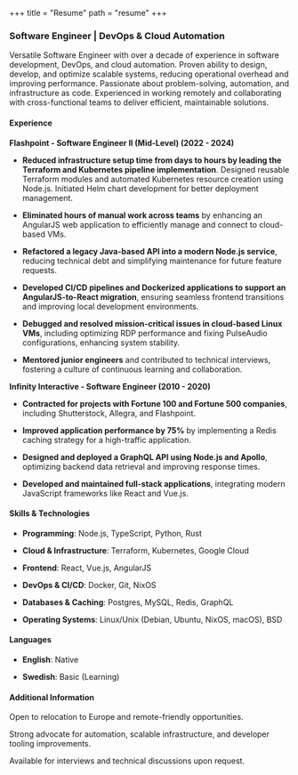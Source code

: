 +++
title = "Resume"
path = "resume"
+++

<article class="resume">

### Software Engineer | DevOps & Cloud Automation

Versatile Software Engineer with over a decade of experience in software
development, DevOps, and cloud automation. Proven ability to design, develop,
and optimize scalable systems, reducing operational overhead and improving
performance. Passionate about problem-solving, automation, and infrastructure
as code. Experienced in working remotely and collaborating with
cross-functional teams to deliver efficient, maintainable solutions.

#### Experience

**Flashpoint - Software Engineer II (Mid-Level) (2022 - 2024)**

- **Reduced infrastructure setup time from days to hours by leading the Terraform
  and Kubernetes pipeline implementation**. Designed reusable Terraform modules
  and automated Kubernetes resource creation using Node.js. Initiated Helm
  chart development for better deployment management.

- **Eliminated hours of manual work across teams** by enhancing an AngularJS web
  application to efficiently manage and connect to cloud-based VMs.

- **Refactored a legacy Java-based API into a modern Node.js service**, reducing
  technical debt and simplifying maintenance for future feature requests.

- **Developed CI/CD pipelines and Dockerized applications to support an
  AngularJS-to-React migration**, ensuring seamless frontend transitions and
  improving local development environments.

- **Debugged and resolved mission-critical issues in cloud-based Linux VMs**,
  including optimizing RDP performance and fixing PulseAudio configurations,
  enhancing system stability.

- **Mentored junior engineers** and contributed to technical interviews,
  fostering a culture of continuous learning and collaboration.

**Infinity Interactive - Software Engineer (2010 - 2020)**

- **Contracted for projects with Fortune 100 and Fortune 500 companies**,
  including Shutterstock, Allegra, and Flashpoint.

- **Improved application performance by 75%** by implementing a Redis caching
  strategy for a high-traffic application.

- **Designed and deployed a GraphQL API using Node.js and Apollo**, optimizing
  backend data retrieval and improving response times.

- **Developed and maintained full-stack applications**, integrating modern
  JavaScript frameworks like React and Vue.js.

#### Skills & Technologies

- **Programming**: Node.js, TypeScript, Python, Rust

- **Cloud & Infrastructure**: Terraform, Kubernetes, Google Cloud

- **Frontend**: React, Vue.js, AngularJS

- **DevOps & CI/CD**: Docker, Git, NixOS

- **Databases & Caching**: Postgres, MySQL, Redis, GraphQL

- **Operating Systems**: Linux/Unix (Debian, Ubuntu, NixOS, macOS), BSD

#### Languages

- **English**: Native

- **Swedish**: Basic (Learning)

#### Additional Information

Open to relocation to Europe and remote-friendly opportunities.

Strong advocate for automation, scalable infrastructure, and developer tooling improvements.

Available for interviews and technical discussions upon request.

</article>
